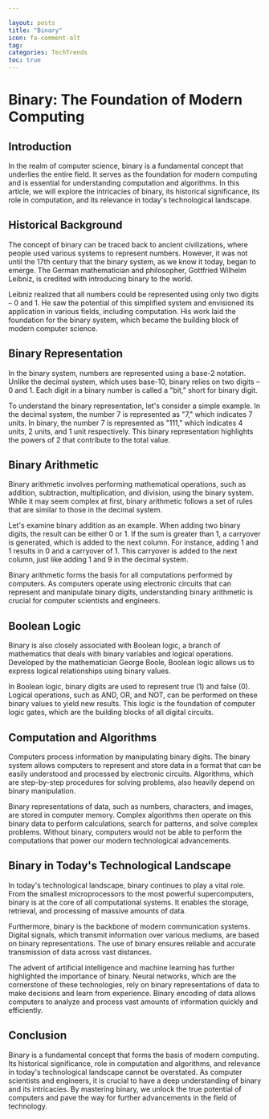 ```yaml
---

layout: posts
title: "Binary"
icon: fa-comment-alt
tag:      
categories: TechTrends
toc: true
---
```




# Binary: The Foundation of Modern Computing

## Introduction

In the realm of computer science, binary is a fundamental concept that underlies the entire field. It serves as the foundation for modern computing and is essential for understanding computation and algorithms. In this article, we will explore the intricacies of binary, its historical significance, its role in computation, and its relevance in today's technological landscape.

## Historical Background

The concept of binary can be traced back to ancient civilizations, where people used various systems to represent numbers. However, it was not until the 17th century that the binary system, as we know it today, began to emerge. The German mathematician and philosopher, Gottfried Wilhelm Leibniz, is credited with introducing binary to the world.

Leibniz realized that all numbers could be represented using only two digits – 0 and 1. He saw the potential of this simplified system and envisioned its application in various fields, including computation. His work laid the foundation for the binary system, which became the building block of modern computer science.

## Binary Representation

In the binary system, numbers are represented using a base-2 notation. Unlike the decimal system, which uses base-10, binary relies on two digits – 0 and 1. Each digit in a binary number is called a "bit," short for binary digit.

To understand the binary representation, let's consider a simple example. In the decimal system, the number 7 is represented as "7," which indicates 7 units. In binary, the number 7 is represented as "111," which indicates 4 units, 2 units, and 1 unit respectively. This binary representation highlights the powers of 2 that contribute to the total value.

## Binary Arithmetic

Binary arithmetic involves performing mathematical operations, such as addition, subtraction, multiplication, and division, using the binary system. While it may seem complex at first, binary arithmetic follows a set of rules that are similar to those in the decimal system.

Let's examine binary addition as an example. When adding two binary digits, the result can be either 0 or 1. If the sum is greater than 1, a carryover is generated, which is added to the next column. For instance, adding 1 and 1 results in 0 and a carryover of 1. This carryover is added to the next column, just like adding 1 and 9 in the decimal system.

Binary arithmetic forms the basis for all computations performed by computers. As computers operate using electronic circuits that can represent and manipulate binary digits, understanding binary arithmetic is crucial for computer scientists and engineers.

## Boolean Logic

Binary is also closely associated with Boolean logic, a branch of mathematics that deals with binary variables and logical operations. Developed by the mathematician George Boole, Boolean logic allows us to express logical relationships using binary values.

In Boolean logic, binary digits are used to represent true (1) and false (0). Logical operations, such as AND, OR, and NOT, can be performed on these binary values to yield new results. This logic is the foundation of computer logic gates, which are the building blocks of all digital circuits.

## Computation and Algorithms

Computers process information by manipulating binary digits. The binary system allows computers to represent and store data in a format that can be easily understood and processed by electronic circuits. Algorithms, which are step-by-step procedures for solving problems, also heavily depend on binary manipulation.

Binary representations of data, such as numbers, characters, and images, are stored in computer memory. Complex algorithms then operate on this binary data to perform calculations, search for patterns, and solve complex problems. Without binary, computers would not be able to perform the computations that power our modern technological advancements.

## Binary in Today's Technological Landscape

In today's technological landscape, binary continues to play a vital role. From the smallest microprocessors to the most powerful supercomputers, binary is at the core of all computational systems. It enables the storage, retrieval, and processing of massive amounts of data.

Furthermore, binary is the backbone of modern communication systems. Digital signals, which transmit information over various mediums, are based on binary representations. The use of binary ensures reliable and accurate transmission of data across vast distances.

The advent of artificial intelligence and machine learning has further highlighted the importance of binary. Neural networks, which are the cornerstone of these technologies, rely on binary representations of data to make decisions and learn from experience. Binary encoding of data allows computers to analyze and process vast amounts of information quickly and efficiently.

## Conclusion

Binary is a fundamental concept that forms the basis of modern computing. Its historical significance, role in computation and algorithms, and relevance in today's technological landscape cannot be overstated. As computer scientists and engineers, it is crucial to have a deep understanding of binary and its intricacies. By mastering binary, we unlock the true potential of computers and pave the way for further advancements in the field of technology.